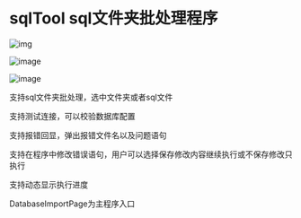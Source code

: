 # sqlTool sql文件夹批处理程序

![img](https://github.com/ShangyiAlone/sqlTool/assets/92379749/b286fe36-3535-4147-81e7-5528a50a37be)

![image](https://github.com/ShangyiAlone/sqlTool/assets/92379749/30efe8aa-8425-4a07-bbc2-c6212e78ba96)

![image](https://github.com/ShangyiAlone/sqlTool/assets/92379749/860c82f7-a2ad-4e36-b98b-34e4e839b441)

支持sql文件夹批处理，选中文件夹或者sql文件

支持测试连接，可以校验数据库配置

支持报错回显，弹出报错文件名以及问题语句

支持在程序中修改错误语句，用户可以选择保存修改内容继续执行或不保存修改只执行

支持动态显示执行进度

DatabaseImportPage为主程序入口







